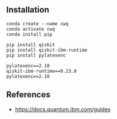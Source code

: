 ## Installation

```
conda create --name cwq
conda activate cwq
conda install pip

pip install qiskit
pip install qiskit-ibm-runtime
pip install pylatexenc

pylatexenc==2.10
qiskit-ibm-runtime==0.23.0
pylatexenc==2.10
```

## References
- https://docs.quantum.ibm.com/guides